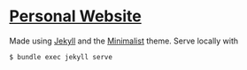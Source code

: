 # [Personal Website](https://www.rizhu.me/)

Made using [Jekyll](https://jekyllrb.com/) and the [Minimalist](https://github.com/BDHU/minimalist) theme. Serve locally with

```bash
$ bundle exec jekyll serve
```
